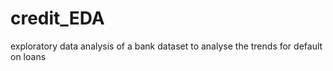 # credit_EDA
exploratory data analysis of a bank dataset to analyse the trends for default on loans
